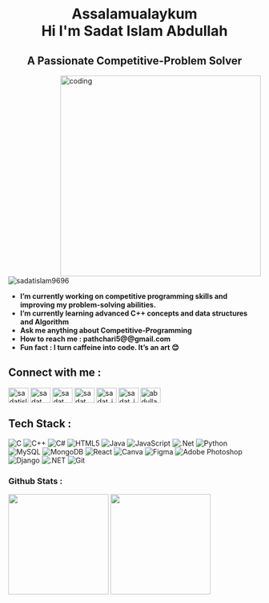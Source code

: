 <h1 align="center">Assalamualaykum <br> Hi I'm Sadat Islam Abdullah</h1>
<h2 align="center">A Passionate Competitive-Problem Solver</h2></p>
<!--<h3 align="center">Innovative coder crafting solutions that inspire</h3>-->
<img align="right" alt="coding" width="400" src = "https://user-images.githubusercontent.com/55389276/140866485-8fb1c876-9a8f-4d6a-98dc-08c4981eaf70.gif">

 <p align="left"> <img src="https://komarev.com/ghpvc/?username=sadatislam9696&label=Profile%20views&color=0e75b6&style=flat" alt="sadatislam9696" /> </p>

-  <b>I’m currently working on competitive programming skills and improving my problem-solving abilities.</b>
-  <b>I’m currently learning **advanced C++ concepts and data structures and Algorithm**</b>
-  <b>Ask me anything about Competitive-Programming</b>
-  <b>How to reach me : **pathchari5@@gmail.com**</b>
-  <b>Fun fact : I turn caffeine into code. It’s an art 😊 </b>


<h2>Connect with me :</h2>
<p align="left">
<a href="https://x.com/sadatislam9696" target="blank"><img align="center" src="https://raw.githubusercontent.com/rahuldkjain/github-profile-readme-generator/master/src/images/icons/Social/twitter.svg" alt="sadatislam9696" height="30" width="40" /></a>
<a href="https://www.linkedin.com/in/sadat-islam-abdullah/" target="blank"><img align="center" src="https://raw.githubusercontent.com/rahuldkjain/github-profile-readme-generator/master/src/images/icons/Social/linked-in-alt.svg" alt="sadat islam" height="30" width="40" /></a>
<a href="https://www.facebook.com/Sadat9696" target="blank"><img align="center" src="https://raw.githubusercontent.com/rahuldkjain/github-profile-readme-generator/master/src/images/icons/Social/facebook.svg" alt="sadat islam" height="30" width="40" /></a>
<a href="https://www.youtube.com/c/sadat islam" target="blank"><img align="center" src="https://raw.githubusercontent.com/rahuldkjain/github-profile-readme-generator/master/src/images/icons/Social/youtube.svg" alt="sadat islam" height="30" width="40" /></a>
<a href="https://codeforces.com/profile/sadat_islam" target="blank"><img align="center" src="https://raw.githubusercontent.com/rahuldkjain/github-profile-readme-generator/master/src/images/icons/Social/codeforces.svg" alt="sadat_islam" height="30" width="40" /></a>
<a href="https://www.leetcode.com/sadat_islam" target="blank"><img align="center" src="https://raw.githubusercontent.com/rahuldkjain/github-profile-readme-generator/master/src/images/icons/Social/leet-code.svg" alt="sadat_islam" height="30" width="40" /></a>
<a href="https://www.codechef.com/users/abdullah_9696" target="blank"><img align="center" src="https://cdn.jsdelivr.net/npm/simple-icons@3.1.0/icons/codechef.svg" alt="abdullah_9696" height="30" width="40" /></a>
</p>

<h2>Tech Stack :</h2>

![C](https://img.shields.io/badge/c-%2300599C.svg?style=for-the-badge&logo=c&logoColor=white) ![C++](https://img.shields.io/badge/c++-%2300599C.svg?style=for-the-badge&logo=c%2B%2B&logoColor=white) ![C#](https://img.shields.io/badge/c%23-%23239120.svg?style=for-the-badge&logo=c-sharp&logoColor=white)  <img src="https://img.shields.io/badge/HTML5-E34F26?style=for-the-badge&logo=html5&logoColor=white" alt="HTML5" /> ![Java](https://img.shields.io/badge/java-%23ED8B00.svg?style=for-the-badge&logo=java&logoColor=white) ![JavaScript](https://img.shields.io/badge/javascript-%23323330.svg?style=for-the-badge&logo=javascript&logoColor=%23F7DF1E) ![.Net](https://img.shields.io/badge/.NET-5C2D91?style=for-the-badge&logo=.net&logoColor=white)  <img src="https://img.shields.io/badge/Python-3776AB?style=for-the-badge&logo=python&logoColor=white" alt="Python" />
  ![MySQL](https://img.shields.io/badge/mysql-%2300f.svg?style=for-the-badge&logo=mysql&logoColor=white) <img src="https://img.shields.io/badge/MongoDB-47A248?style=for-the-badge&logo=mongodb&logoColor=white" alt="MongoDB" /> <img src="https://img.shields.io/badge/React-61DAFB?style=for-the-badge&logo=react&logoColor=black" alt="React" />
 ![Canva](https://img.shields.io/badge/Canva-%2300C4CC.svg?style=for-the-badge&logo=Canva&logoColor=white) 	![Figma](https://img.shields.io/badge/figma-%23F24E1E.svg?style=for-the-badge&logo=figma&logoColor=white) ![Adobe Photoshop](https://img.shields.io/badge/adobephotoshop-%2331A8FF.svg?style=for-the-badge&logo=adobephotoshop&logoColor=white)
 <img src="https://img.shields.io/badge/Django-092E20?style=for-the-badge&logo=django&logoColor=white" alt="Django" />
 <img src="https://img.shields.io/badge/.NET-512BD4?style=for-the-badge&logo=.net&logoColor=white" alt=".NET" />
<img src="https://img.shields.io/badge/Git-F05032?style=for-the-badge&logo=git&logoColor=white" alt="Git" />



#### <h3> Github Stats : </h3>
<p float="left">
<img height="200em" src="https://github-readme-stats.vercel.app/api?username=tamim662&show_icons=true&hide_border=true&&count_private=true&include_all_commits=true" /> 
<img height="200em" src="https://github-readme-stats.vercel.app/api/top-langs/?username=tamim662&show_icons=true&hide_border=true&layout=compact&langs_count=8"/>
</p>



